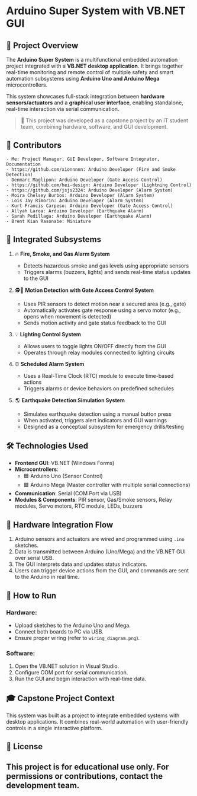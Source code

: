 #  Arduino Super System with VB.NET GUI

## 📌 Project Overview
The **Arduino Super System** is a multifunctional embedded automation project integrated with a **VB.NET desktop application**. It brings together real-time monitoring and remote control of multiple safety and smart automation subsystems using **Arduino Uno and Arduino Mega** microcontrollers.

This system showcases full-stack integration between **hardware sensors/actuators** and a **graphical user interface**, enabling standalone, real-time interaction via serial communication.

> 📝 This project was developed as a capstone project by an IT student team, combining hardware, software, and GUI development.

## 👥 Contributors
```
- Me: Project Manager, GUI Developer, Software Integrator, Documentation
- https://github.com/xionnnnn: Arduino Developer (Fire and Smoke Detection)
- Denmarc Maglipon: Arduino Developer (Gate Access Control)
- https://github.com/hei-design: Arduino Developer (Lightning Control)
- https://github.com/jsjs2324: Arduino Developer (Alarm System)
- Moira Chelsey Burbos: Arduino Developer (Alarm System)
- Lois Jay Rimorin: Arduino Developer (Alarm System)
- Kurt Francis Carpeso: Arduino Developer (Gate Access Control)
- Allyah Laroa: Arduino Developer (Earthquake Alarm)
- Sarah Pedillaga: Arduino Developer (Earthquake Alarm)
- Brent Kian Rasonabe: Miniature
```

## 🧩 Integrated Subsystems

1. 🔥 **Fire, Smoke, and Gas Alarm System**  
   - Detects hazardous smoke and gas levels using appropriate sensors  
   - Triggers alarms (buzzers, lights) and sends real-time status updates to the GUI

2. 🕵️🚪 **Motion Detection with Gate Access Control System**  
   - Uses PIR sensors to detect motion near a secured area (e.g., gate)  
   - Automatically activates gate response using a servo motor (e.g., opens when movement is detected)  
   - Sends motion activity and gate status feedback to the GUI

3. 💡 **Lighting Control System**  
   - Allows users to toggle lights ON/OFF directly from the GUI  
   - Operates through relay modules connected to lighting circuits

4. ⏰ **Scheduled Alarm System**  
   - Uses a Real-Time Clock (RTC) module to execute time-based actions  
   - Triggers alarms or device behaviors on predefined schedules

5. 🌎 **Earthquake Detection Simulation System**  
   - Simulates earthquake detection using a manual button press  
   - When activated, triggers alert indicators and GUI warnings  
   - Designed as a conceptual subsystem for emergency drills/testing


## 🛠️ Technologies Used
- **Frontend GUI**: VB.NET (Windows Forms)
- **Microcontrollers**: 
  - 🟦 Arduino Uno (Sensor Control)
  - 🟩 Arduino Mega (Master controller with multiple serial connections)
- **Communication**: Serial (COM Port via USB)
- **Modules & Components**: PIR sensor, Gas/Smoke sensors, Relay modules, Servo motors, RTC module, LEDs, buzzers

## 🔌 Hardware Integration Flow
1. Arduino sensors and actuators are wired and programmed using `.ino` sketches.
2. Data is transmitted between Arduino (Uno/Mega) and the VB.NET GUI over serial USB.
3. The GUI interprets data and updates status indicators.
4. Users can trigger device actions from the GUI, and commands are sent to the Arduino in real time.

## 🧪 How to Run
### Hardware:
- Upload sketches to the Arduino Uno and Mega.
- Connect both boards to PC via USB.
- Ensure proper wiring (refer to `wiring_diagram.png`).

### Software:
1. Open the VB.NET solution in Visual Studio.
2. Configure COM port for serial communication.
3. Run the GUI and begin interaction with real-time data.

## 🎓 Capstone Project Context
This system was built as a project to integrate embedded systems with desktop applications. It combines real-world automation with user-friendly controls in a single interactive platform.

## 📜 License
This project is for educational use only. For permissions or contributions, contact the development team.
---
